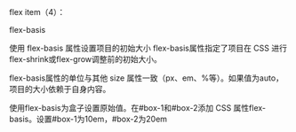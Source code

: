 
flex item（4）：

flex-basis

使用 flex-basis 属性设置项目的初始大小
flex-basis属性指定了项目在 CSS 进行flex-shrink或flex-grow调整前的初始大小。

flex-basis属性的单位与其他 size 属性一致（px、em、%等）。如果值为auto，项目的大小依赖于自身内容。


使用flex-basis为盒子设置原始值。在#box-1和#box-2添加 CSS 属性flex-basis。设置#box-1为10em，#box-2为20em
